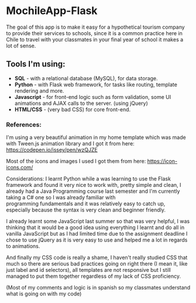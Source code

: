 # MochileApp-Flask

The goal of this app is to make it easy for a hypothetical tourism company to provide their services to schools, since it is a
common practice here in Chile to travel with your classmates in your final year of school it makes a lot of sense.

## Tools I'm using:
* **SQL** - with a relational database (MySQL), for data storage.
* **Python** - with Flask web framework, for tasks like routing, template rendering and more.
* **Javascript** - for front-end logic such as form validation, some UI animations and AJAX calls to the server. (using jQuery)
* **HTML/CSS** - (very bad CSS) for core front-end. 

### References:
I'm using a very beautiful animation in my home template which was made with Tween.js animation library and I got it from here:
https://codepen.io/issey/pen/wzQJZE

Most of the icons and images I used I got them from here:
https://icon-icons.com/

Considerations:
I learnt Python while a was learning to use the Flask framework and found it very nice to work with, pretty simple and clean,
I already had a Java Programming course last semester and I'm currently taking a C# one so I was already familiar with  
programming fundamentals and it was relatively easy to catch up, especially because the syntax is very clean and beginner 
friendly.

I already learnt some JavaScript last summer so that was very helpful, I was thinking that it would be a good idea using 
everything I learnt and do all in vanilla JavaScript but as I had limited time due to the assignment deadline I chose to use
jQuery as it is very easy to use and helped me a lot in regards to animations.

And finally my CSS code is really a shame, I haven't really studied CSS that much so there are serious bad practices going on 
right there (I mean it, like just label and id selectors), all templates are not responsive but I still managed to put them 
together regardless of my lack of CSS proficiency.

(Most of my comments and logic is in spanish so my classmates understand what is going on with my code)
